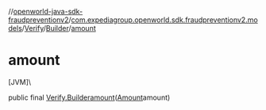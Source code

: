 //[openworld-java-sdk-fraudpreventionv2](../../../../index.md)/[com.expediagroup.openworld.sdk.fraudpreventionv2.models](../../index.md)/[Verify](../index.md)/[Builder](index.md)/[amount](amount.md)

# amount

[JVM]\

public final [Verify.Builder](index.md)[amount](amount.md)([Amount](../../-amount/index.md)amount)
